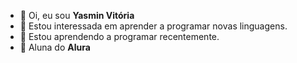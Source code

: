 - 👋 Oi, eu sou **Yasmin Vitória**
- 👀 Estou interessada em aprender a programar novas linguagens.
- 🌱 Estou aprendendo a programar recentemente.
- 💞️ Aluna do **Alura**


<!---
YasminVit0ria/YasminVit0ria is a ✨ special ✨ repository because its `README.md` (this file) appears on your GitHub profile.
You can click the Preview link to take a look at your changes.
--->

